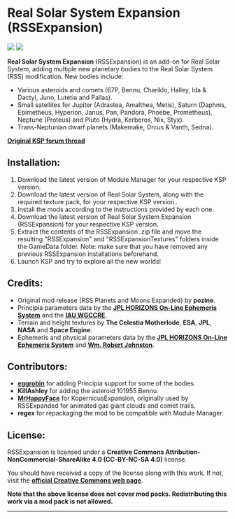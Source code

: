 # Real Solar System Expansion (RSSExpansion)

![][RSSEX:shield-version]
![][RSSEX:shield-license]

**Real Solar System Expansion** (RSSExpansion) is an add-on for Real Solar System, adding multiple new planetary bodies to the Real Solar System (RSS) modification. New bodies include:

* Various asteroids and comets (67P, Bennu, Chariklo, Halley, Ida & Dactyl, Juno, Lutetia and Pallas).
* Small satellites for Jupiter (Adrastea, Amalthea, Metis), Saturn (Daphnis, Epimetheus, Hyperion, Janus, Pan, Pandora, Phoebe, Prometheus), Neptune (Proteus) and Pluto (Hydra, Kerberos, Nix, Styx).
* Trans-Neptunian dwarf planets (Makemake, Orcus & Vanth, Sedna).

**[Original KSP forum thread][RSSEX:original-forum-link]**

## Installation:

1. Download the latest version of Module Manager for your respective KSP version.
2. Download the latest version of Real Solar System, along with the required texture pack, for your respective KSP version..
3. Install the mods according to the instructions provided by each one.
4. Download the latest version of Real Solar System Expansion (RSSExpansion) for your respective KSP version.
5. Extract the contents of the RSSExpansion .zip file and move the resulting "RSSExpansion" and "RSSExpansionTextures" folders inside the GameData folder. Note: make sure that you have removed any previous RSSExpansion installations beforehand.
6. Launch KSP and try to explore all the new worlds!

## Credits:

* Original mod release (RSS Planets and Moons Expanded) by **pozine**.
* Principia parameters data by the **[JPL HORIZONS On-Line Ephemeris System][RSSEX:jpl-horizons-system-link]** and the **[IAU WGCCRE][RSSEX:iau-wgccre-link]**.
* Terrain and height textures by **The Celestia Motherlode**, **ESA**, **JPL**, **NASA** and **Space Engine**.
* Ephemeris and physical parameters data by the **[JPL HORIZONS On-Line Ephemeris System][RSSEX:jpl-horizons-system-link]** and **[Wm. Robert Johnston][RSSEX:robert-johnston-link]**.

## Contributors:

* **[eggrobin][RSSEX:contributor-eggrobin-link]** for adding Principia support for some of the bodies.
* **KillAshley** for adding the asteroid 101955 Bennu.
* **[MrHappyFace][RSSEX:contributor-mrhappyface-link]** for KopernicusExpansion, originally used by RSSExpanded for animated gas giant clouds and comet trails.
* **regex** for repackaging the mod to be compatible with Module Manager.

## License:

RSSExpansion is licensed under a **Creative Commons Attribution-NonCommercial-ShareAlike 4.0 (CC-BY-NC-SA 4.0)** license.

You should have received a copy of the license along with this work. If not, visit the **[official Creative Commons web page][RSSEX:cc-license-link]**.

**Note that the above license does not cover mod packs. Redistributing this work via a mod pack is not allowed.**

***

[RSSEX:cc-license-link]:              https://creativecommons.org/licenses/by-nc-sa/4.0
[RSSEX:contributor-eggrobin-link]:    https://github.com/eggrobin
[RSSEX:contributor-mrhappyface-link]: https://forum.kerbalspaceprogram.com/index.php?showtopic=119211
[RSSEX:iau-wgccre-link]:              https://astrogeology.usgs.gov/groups/IAU-WGCCRE
[RSSEX:jpl-horizons-system-link]:     https://ssd.jpl.nasa.gov/horizons.cgi
[RSSEX:original-forum-link]:          https://forum.kerbalspaceprogram.com/index.php?showtopic=116275
[RSSEX:robert-johnston-link]:         http://www.johnstonsarchive.net/astro/asteroidmoons.html
[RSSEX:shield-license]:               https://img.shields.io/badge/License-CC--BY--NC--SA%204.0-green.svg
[RSSEX:shield-version]:               https://img.shields.io/badge/KSP%20Version-1.3.1.1891-red.svg
